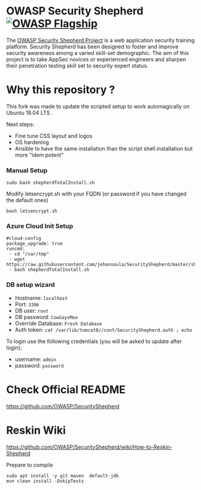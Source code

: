  
# OWASP Security Shepherd [![OWASP Flagship](https://img.shields.io/badge/owasp-flagship%20project-48A646.svg)](https://www.owasp.org/index.php/OWASP_Project_Inventory#tab=Flagship_Projects) 
The [OWASP Security Shepherd Project](http://bit.ly/owaspSecurityShepherd) is a web application security training platform. Security Shepherd has been designed to foster and improve security awareness among a varied skill-set demographic. The aim of this project is to take AppSec novices or experienced engineers and sharpen their penetration testing skill set to security expert status.
  
# Why this repository ?

This fork was made to update the scripted setup to work automagically on Ubuntu 18.04 LTS .

Next steps:
- Fine tune CSS layout and logos
- OS hardening
- Ansible to have the same installation than the script shell installation but more "idem potent"

### Manual Setup

 ```sudo bash shepherdTotalInstall.sh ```

Modify letsencrypt.sh with your FQDN (or password if you have changed the default ones)

 ```bash letsencrypt.sh ```

### Azure Cloud Init Setup 
```
#cloud-config
package_upgrade: true
runcmd:
 - cd "/var/tmp"
 - wget https://raw.githubusercontent.com/johansoula/SecurityShepherd/master/shepherdTotalInstall.sh
 - bash shepherdTotalInstall.sh
 ``` 
### DB setup wizard
*   Hostname: ```localhost```
*   Port: ```3306```
*   DB user: ```root```
*   DB password: ```CowSaysMoo```
*   Override Database: ```Fresh Database```
*   Auth token: ```cat /var/lib/tomcat8//conf/SecurityShepherd.auth ; echo```

To login use the following credentials (you will be asked to update after login);

* username: ```admin```
* password: ```password```


# Check Official README
https://github.com/OWASP/SecurityShepherd

# Reskin Wiki
https://github.com/OWASP/SecurityShepherd/wiki/How-to-Reskin-Shepherd

Prepare to compile
```
sudo apt install -y git maven  default-jdk
mvn clean install -DskipTests
```

